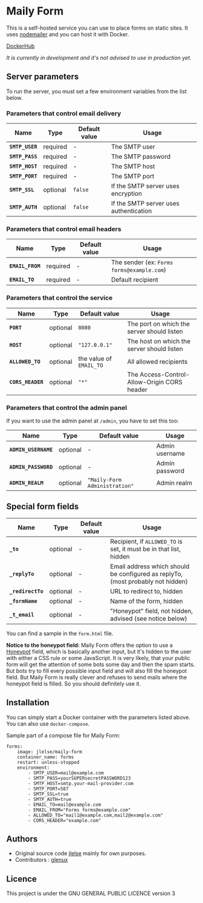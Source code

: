
# Maily Form

This is a self-hosted service you can use to place forms on static sites. It uses [nodemailer](https://nodemailer.com/about/) and you can host it with Docker. 


[DockerHub](https://hub.docker.com/r/jlelse/maily-form/)

*It is currently in development and it's not advised to use in production yet.*

## Server parameters

To run the server, you must set a few environment variables from the list below.

### Parameters that control email delivery

| Name          | Type     | Default value | Usage                           |
|---------------|----------|---------|----------------------------------------|
| **`SMTP_USER`** | required |       - | The SMTP user                          |
| **`SMTP_PASS`** | required |       - | The SMTP password                      |
| **`SMTP_HOST`** | required |       - | The SMTP host                          |
| **`SMTP_PORT`** | required |       - | The SMTP port                          |
| **`SMTP_SSL`**  | optional | `false` | If the SMTP server uses encryption     |
| **`SMTP_AUTH`** | optional | `false` | If the SMTP server uses authentication |

### Parameters that control email headers

| Name          | Type     | Default value | Usage                           |
|----------------|----------|---|--------------------------------------------|
| **`EMAIL_FROM`** | required | - | The sender (ex: `Forms forms@example.com`) |
| **`EMAIL_TO`**   | required | - | Default recipient                          |


### Parameters that control the service

| Name          | Type     | Default value | Usage                           |
|---------------|----------|---------------|---------------------------------------------|
| **`PORT`**        | optional |        `8080` | The port on which the server should listen  |
| **`HOST`**        | optional | `"127.0.0.1"` | The host on which the server should listen  |
| **`ALLOWED_TO`**  | optional | the value of `EMAIL_TO` | All allowed recipients                      |
| **`CORS_HEADER`** | optional |         `"*"` | The Access-Control-Allow-Origin CORS header |

### Parameters that control the admin panel 

If you want to use the admin panel at `/admin`, you have to set this too:  

| Name          | Type     | Default value | Usage                           |
|--------------------|----------|-------------------------------|----------------|
| **`ADMIN_USERNAME`** | optional |                             - | Admin username |
| **`ADMIN_PASSWORD`** | optional |                             - | Admin password |
| **`ADMIN_REALM`**    | optional | `"Maily-Form Administration"` | Admin realm    |


## Special form fields

| Name          | Type     | Default value | Usage                           |
|------------------|----------|---|----------------|
| **`_to`**         | optional | - | Recipient, if `ALLOWED_TO` is set, it must be in that list, hidden |
| **`_replyTo`**    | optional | - | Email address which should be configured as replyTo, (most probably not hidden)  |
| **`_redirectTo`** | optional | - | URL to redirect to, hidden |
| **`_formName`**   | optional | - | Name of the form, hidden  |
| **`_t_email`**   | optional | - | "Honeypot" field, not hidden, advised (see notice below)  |

You can find a sample in the `form.html` file.

**Notice to the honeypot field:** Maily Form offers the option to use a [Honeypot](https://en.wikipedia.org/wiki/Honeypot_(computing)) field, which is basically another input, but it's hidden to the user with either a CSS rule or some JavaScript. It is very likely, that your public form will get the attention of some bots some day and then the spam starts. But bots try to fill every possible input field and will also fill the honeypot field. But Maily Form is really clever and refuses to send mails where the honeypot field is filled. So you should definitely use it.

## Installation

You can simply start a Docker container with the parameters listed above. You can also use `docker-compose`.

Sample part of a compose file for Maily Form:

```
forms:
    image: jlelse/maily-form
    container_name: forms
    restart: unless-stopped
    environment:
        - SMTP_USER=mail@example.com
        - SMTP_PASS=yourSUPERsecretPASSWORD123
        - SMTP_HOST=smtp.your-mail-provider.com
        - SMTP_PORT=587
        - SMTP_SSL=true
        - SMTP_AUTH=true
        - EMAIL_TO=mail@example.com
        - EMAIL_FROM="Forms forms@example.com"
        - ALLOWED_TO="mail1@example.com,mail2@example.com"
        - CORS_HEADER="example.com"
```

## Authors 

* Original source code [jlelse](https://about.jlelse.de) mainly for own purposes.
* Contributors : [glenux](https://github.com/glenux)

## Licence

This project is under the GNU GENERAL PUBLIC LICENCE version 3

